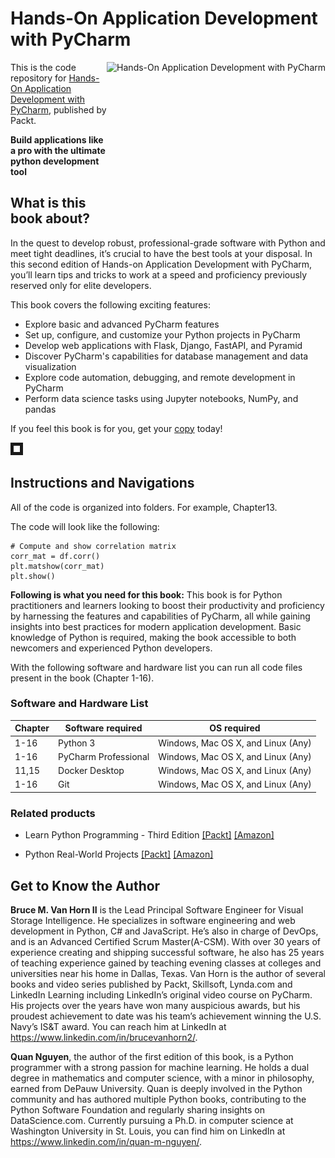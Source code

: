 # Hands-On Application Development with PyCharm

<a href="https://www.packtpub.com/product/hands-on-application-development-with-pycharm-second-edition/9781837632350?utm_source=github&utm_medium=repository&utm_campaign=9781837632350"><img src="https://content.packt.com/B19644/cover_image_small.jpg" alt="Hands-On Application Development with PyCharm" height="256px" align="right"></a>

This is the code repository for [Hands-On Application Development with PyCharm](https://www.packtpub.com/product/hands-on-application-development-with-pycharm-second-edition/9781837632350?utm_source=github&utm_medium=repository&utm_campaign=9781837632350), published by Packt.

**Build applications like a pro with the ultimate python development tool**

## What is this book about?
In the quest to develop robust, professional-grade software with Python and meet tight deadlines, it’s crucial to have the best tools at your disposal. In this second edition of Hands-on Application Development with PyCharm, you’ll learn tips and tricks to work at a speed and proficiency previously reserved only for elite developers.

This book covers the following exciting features:
* Explore basic and advanced PyCharm features
* Set up, configure, and customize your Python projects in PyCharm
* Develop web applications with Flask, Django, FastAPI, and Pyramid
* Discover PyCharm's capabilities for database management and data visualization
* Explore code automation, debugging, and remote development in PyCharm
* Perform data science tasks using Jupyter notebooks, NumPy, and pandas

If you feel this book is for you, get your [copy](https://www.amazon.com/dp/1837632359) today!

<a href="https://www.packtpub.com/?utm_source=github&utm_medium=banner&utm_campaign=GitHubBanner"><img src="https://raw.githubusercontent.com/PacktPublishing/GitHub/master/GitHub.png" 
alt="https://www.packtpub.com/" border="5" /></a>

## Instructions and Navigations
All of the code is organized into folders. For example, Chapter13.

The code will look like the following:
```
# Compute and show correlation matrix
corr_mat = df.corr()
plt.matshow(corr_mat)
plt.show()
```

**Following is what you need for this book:**
This book is for Python practitioners and learners looking to boost their productivity and proficiency by harnessing the features and capabilities of PyCharm, all while gaining insights into best practices for modern application development. Basic knowledge of Python is required, making the book accessible to both newcomers and experienced Python developers.

With the following software and hardware list you can run all code files present in the book (Chapter 1-16).
### Software and Hardware List
| Chapter | Software required | OS required |
| -------- | ------------------------------------ | ----------------------------------- |
| 1-16 | Python 3 | Windows, Mac OS X, and Linux (Any) |
| 1-16 | PyCharm Professional | Windows, Mac OS X, and Linux (Any) |
| 11,15 | Docker Desktop | Windows, Mac OS X, and Linux (Any) |
| 1-16 | Git | Windows, Mac OS X, and Linux (Any) |


### Related products
* Learn Python Programming - Third Edition [[Packt]](https://www.packtpub.com/product/learn-python-programming-third-edition/9781801815093?utm_source=github&utm_medium=repository&utm_campaign=9781801815093) [[Amazon]](https://www.amazon.com/dp/1801815097)

* Python Real-World Projects [[Packt]](https://www.packtpub.com/product/python-real-world-projects/9781803246765?utm_source=github&utm_medium=repository&utm_campaign=9781803246765) [[Amazon]](https://www.amazon.com/dp/1803246766)


## Get to Know the Author
**Bruce M. Van Horn II** is the Lead Principal Software Engineer for Visual Storage Intelligence. He specializes in software engineering and web development in Python, C# and JavaScript. He’s also in charge of DevOps, and is an Advanced Certified Scrum Master(A-CSM). With over 30 years of experience creating and shipping successful software, he also has 25 years of teaching experience gained by teaching evening classes at colleges and universities near his home in Dallas, Texas. Van Horn is the author of several books and video series published by Packt, Skillsoft, Lynda.com and LinkedIn Learning including LinkedIn’s original video course on PyCharm. His projects over the years have won many auspicious awards, but his proudest achievement to date was his team’s achievement winning the U.S. Navy’s IS&T award. You can reach him at LinkedIn at https://www.linkedin.com/in/brucevanhorn2/.

**Quan Nguyen**, the author of the first edition of this book, is a Python programmer with a strong passion for machine learning. He holds a dual degree in mathematics and computer science, with a minor in philosophy, earned from DePauw University. Quan is deeply involved in the Python community and has authored multiple Python books, contributing to the Python Software Foundation and regularly sharing insights on DataScience.com. Currently pursuing a Ph.D. in computer science at Washington University in St. Louis, you can find him on LinkedIn at https://www.linkedin.com/in/quan-m-nguyen/.
